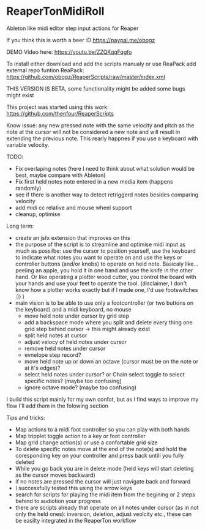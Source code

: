# ReaperTonMidiRoll
Ableton like midi editor step input actions for Reaper

If you think this is worth a beer :D
https://paypal.me/obogz

DEMO Video here: 
https://youtu.be/ZZQKqqFqgfo

To install either download and add the scripts manualy or use ReaPack add external repo funtion 
ReaPack: https://github.com/obogz/ReaperScripts/raw/master/index.xml

THIS VERSION IS BETA, some functionality might be added some bugs might exist

This project was started using this work: https://github.com/thenfour/ReaperScripts

Know issue: any new pressed note with the same velocity and pitch as the note at the cursor will not be considered a new note and will result in extending the previous note. This rearly happnes if you use a keyboard with variable velocity.

TODO: 
- Fix overlaping notes (here I need to think about what solution would be best, maybe compare with Ableton)
- Fix first held notes note entered in a new media item (happens randomly) 
- see if there is another way to detect retriggerd notes besides comparing velocity
- add midi cc relative and mouse wheel support
- cleanup, optimise

Long term:
- create an jsfx extension that improves on this
- the purpose of the script is to streamline and optimise midi input as much as possilbe: use the cursor to position yourself, use the keyboard to indicate what notes you want to operate on and use the keys or controller buttons (and/or knobs) to operate on held note. Basicaly like... peeling an apple, you hold it in one hand and use the knife in the other hand. Or like operating a plotter wood cutter, you control the board with your hands and use your feet to operate the tool. (disclaimer, I don't know how a plotter works exactly but if I made one, I'd use footswitches :)) )
- main vision is to be able to use only a footcontroller (or two buttons on the keyboard) and a midi keyboard, no mouse
  + move held note under cursor by grid step
  + add a backspace mode where you split and delete every thing one grid step behind cursor -> this might already exist
  + split held notes at cursor
  + adjust velocy of held notes under cursor
  + remove held notes under cursor
  + evnelope step record?
  + move held note up or down an octave (cursor must be on the note or at it's edges)?
  + select held notes under cursor? or Chain select toggle to select specific notes? (maybe too confusing)
  + ignore octave mode? (maybe too confusing)


I build this script mainly for my own confot, but as I find ways to improve my flow I'll add them in the folowing section

Tips and tricks:
- Map actions to a midi foot controller so you can play with both hands
- Map tripplet toggle action to a key or foot controller
- Map grid change action(s) or use a confortable grid size
- To delete specific notes move at the end of the note(s) and hold the coresponding key on your controller and press back untill you fully deleted
- While you go back you are in delete mode (held keys will start deleting as the cursor moves backward)
- if no notes are pressed the cursor will just navigate back and forward
- I successfully tested this using the arrow keys
- search for scripts for playing the midi item from the begining or 2 steps behind to audiotion your progress
- there are scripts already that operate on all notes under cursor (as in not only the held ones): inversion, deletion, adjust veolcity etc., these can be easilty integrated in the ReaperTon workflow
